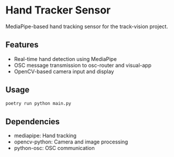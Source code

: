 # Hand Tracker Sensor

MediaPipe-based hand tracking sensor for the track-vision project.

## Features
- Real-time hand detection using MediaPipe
- OSC message transmission to osc-router and visual-app
- OpenCV-based camera input and display

## Usage
```bash
poetry run python main.py
```

## Dependencies
- mediapipe: Hand tracking
- opencv-python: Camera and image processing
- python-osc: OSC communication